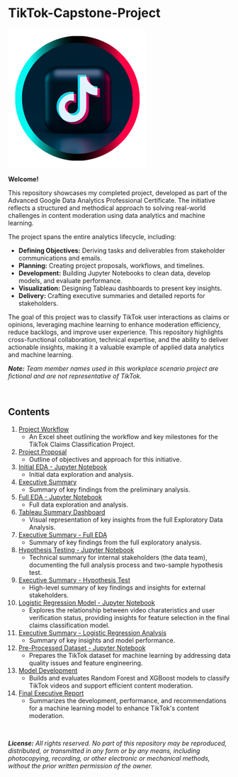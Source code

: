 # TikTok-Capstone-Project

![TikTok Logo](Images/Canva_TikTok_Logo.png)

**Welcome!**  

This repository showcases my completed project, developed as part of the Advanced Google Data Analytics Professional Certificate. The initiative reflects a structured and methodical approach to solving real-world challenges in content moderation using data analytics and machine learning.

The project spans the entire analytics lifecycle, including:

- **Defining Objectives:** Deriving tasks and deliverables from stakeholder communications and emails.
- **Planning:** Creating project proposals, workflows, and timelines.
- **Development:** Building Jupyter Notebooks to clean data, develop models, and evaluate performance.
- **Visualization:** Designing Tableau dashboards to present key insights.
- **Delivery:** Crafting executive summaries and detailed reports for stakeholders.

The goal of this project was to classify TikTok user interactions as claims or opinions, leveraging machine learning to enhance moderation efficiency, reduce backlogs, and improve user experience. This repository highlights cross-functional collaboration, technical expertise, and the ability to deliver actionable insights, making it a valuable example of applied data analytics and machine learning.

***Note:*** *Team member names used in this workplace scenario project are fictional and are not representative of TikTok.*

<br>

## Contents
1. [Project Workflow](Resources/01_Project_Workflow.md)
    - An Excel sheet outlining the workflow and key milestones for the TikTok Claims Classification Project.
2. [Project Proposal](Resources/02_C1_TikTok_Project_Proposal.pdf)
    - Outline of objectives and approach for this initiative.
3. [Initial EDA - Jupyter Notebook](Resources/03_C2_Initial_EDA_Jupyter_Notebook.ipynb)
    - Initial data exploration and analysis.
4. [Executive Summary](https://www.canva.com/design/DAGMDAe1zbM/kuAsDPI0ZO81mV-sPrDGag/view?utm_content=DAGMDAe1zbM&utm_campaign=designshare&utm_medium=link&utm_source=editor)
    - Summary of key findings from the preliminary analysis.
5. [Full EDA - Jupyter Notebook](Resources/05_C3_Full_EDA_Jupyter_Notebook.ipynb)
    - Full data exploration and analysis.
6. [Tableau Summary Dashboard](Resources/06_C3_Tableau_Summary_Dashboard.md)
    - Visual representation of key insights from the full Exploratory Data Analysis.
7. [Executive Summary - Full EDA](https://www.canva.com/design/DAGPAdlUrF0/k7B0179ZnC65CUd3cXjUvw/view?utm_content=DAGPAdlUrF0&utm_campaign=designshare&utm_medium=link&utm_source=editor)
    - Summary of key findings from the full exploratory analysis.
8. [Hypothesis Testing - Jupyter Notebook](Resources/08_C4_Hypothesis_Test_Jupyter_Notebook.ipynb)
    - Technical summary for internal stakeholders (the data team), documenting the full analysis process and two-sample hypothesis test.
9. [Executive Summary - Hypothesis Test](https://www.canva.com/design/DAGSZopRy2I/5JjMtMJ5uvX7Xgo5F0RYKw/view?utm_content=DAGSZopRy2I&utm_campaign=designshare&utm_medium=link&utm_source=editor)
    - High-level summary of key findings and insights for external stakeholders.
10. [Logistic Regression Model - Jupyter Notebook](Resources/10_C5_Logistic_Regression_Model_Jupyter_Notebook.ipynb)
    - Explores the relationship between video charateristics and user verification status, providing insights for feature selection in the final claims classification model.
11. [Executive Summary - Logistic Regression Analysis](https://www.canva.com/design/DAGW4WemkVM/-hJ_t55riU_MqIDAsCJ1DA/view?utm_content=DAGW4WemkVM&utm_campaign=designshare&utm_medium=link2&utm_source=uniquelinks&utlId=hd43129146c)
    - Summary of key insights and model performance.
12. [Pre-Processed Dataset - Jupyter Notebook](12_C6_Pre-Processed_Dataset_Jupyter_Notebook.ipynb)
    - Prepares the TikTok dataset for machine learning by addressing data quality issues and feature engineering.
13. [Model Development](13_C6_Model_Development_Jupyter_Notebook.ipynb)
    - Builds and evaluates Random Forest and XGBoost models to classify TikTok videos and support efficient content moderation.
14. [Final Executive Report](https://www.canva.com/design/DAGcjLKpYUE/uwZpIoxtSQCnMpQSjMSyhw/view?utm_content=DAGcjLKpYUE&utm_campaign=designshare&utm_medium=link2&utm_source=uniquelinks&utlId=he2b4c17bde)
    - Summarizes the development, performance, and recommendations for a machine learning model to enhance TikTok's content moderation.
 
<br>

***License:*** *All rights reserved. No part of this repository may be reproduced, distributed, or transmitted in any form or by any means, including photocopying, recording, or other electronic or mechanical methods, without the prior written permission of the owner.*
